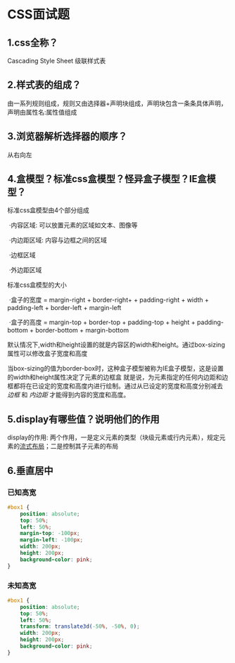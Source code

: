 # CSS面试题

## 1.css全称？

Cascading Style Sheet 级联样式表

## 2.样式表的组成？

由一系列规则组成，规则又由选择器+声明块组成，声明块包含一条条具体声明，声明由属性名:属性值组成

## 3.浏览器解析选择器的顺序？

从右向左

## 4.盒模型？标准css盒模型？怪异盒子模型？IE盒模型？

标准css盒模型由4个部分组成

​	·内容区域: 可以放置元素的区域如文本、图像等

​	·内边距区域: 内容与边框之间的区域

​	·边框区域

​	·外边距区域

标准css盒模型的大小

​	·盒子的宽度 = margin-right + border-right+  + padding-right + width + padding-left + border-left + margin-left

​	·盒子的高度 = margin-top + border-top + padding-top + height + padding-bottom + border-bottom + margin-bottom

默认情况下,width和height设置的就是内容区的width和height。通过box-sizing属性可以修改盒子宽度和高度

当box-sizing的值为border-box时，这种盒子模型被称为IE盒子模型，这是设置的width和height属性决定了元素的边框盒 就是说，为元素指定的任何内边距和边框都将在已设定的宽度和高度内进行绘制。通过从已设定的宽度和高度分别减去 *边框* 和 *内边距* 才能得到内容的宽度和高度。 

## 5.display有哪些值？说明他们的作用

display的作用: 两个作用，一是定义元素的类型（块级元素或行内元素），规定元素的[流式布局](https://wiki.developer.mozilla.org/zh-CN/docs/Web/CSS/CSS_Flow_Layout)；二是控制其子元素的布局 

## 6.垂直居中

### 已知高宽

```css
#box1 {
    position: absolute;
	top: 50%;
	left: 50%;
	margin-top: -100px;
	margin-left: -100px;
	width: 200px;
	height: 200px;
	background-color: pink;
}
```

### 未知高宽

```css
#box1 {
	position: absolute;
	top: 50%;
	left: 50%;
	transform: translate3d(-50%, -50%, 0);
	width: 200px;
	height: 200px;
	background-color: pink;
}
```

